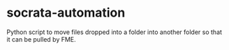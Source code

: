 # socrata-automation
Python script to move files dropped into a folder into another folder so that it can be pulled by FME.
